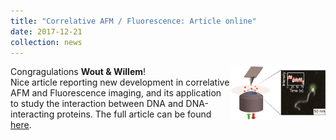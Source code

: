 ```yaml
---
title: "Correlative AFM / Fluorescence: Article online"
date: 2017-12-21
collection: news
---
```


Congragulations **Wout & Willem**!
<img src='/images/AFM_correlativeACSNano.gif' style='width: 30%' align='right'>
<br>
Nice article reporting new development in correlative AFM and Fluorescence imaging, and its application to study the interaction between DNA and DNA-interacting proteins.
The full article can be found  <a href="http://pubs.acs.org/doi/abs/10.1021/acsnano.7b05405"><u>here</u></a>.
<br>
<br>
